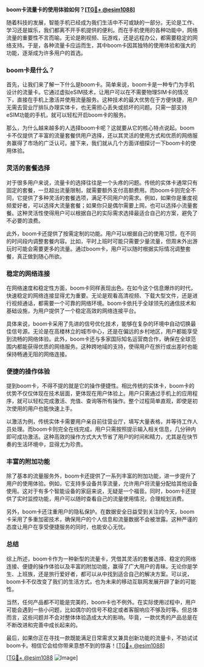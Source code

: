 **boom卡流量卡的使用体验如何？[[TG💪+ @esim1088](https://t.me/s/esim1088)]**

随着科技的发展，智能手机已经成为我们生活中不可或缺的一部分。无论是工作、学习还是娱乐，我们都离不开手机提供的便利。而在手机使用的各种功能中，网络流量的重要性不言而喻。无论是刷视频、玩游戏，还是远程办公，都需要稳定的网络支持。于是，各种流量卡应运而生，其中boom卡因其独特的使用体验和强大的功能，逐渐成为许多用户的首选。

### boom卡是什么？

首先，让我们来了解一下什么是boom卡。简单来说，boom卡是一种专门为手机设计的流量卡。它通过虚拟eSIM技术，让用户可以在不需要物理SIM卡的情况下，直接在手机上激活并使用流量服务。这种技术的最大优势在于方便快捷，用户无需去营业厅排队办理实体卡，也无需担心丢失或损坏的问题。只需一部支持eSIM功能的手机，就可以轻松开启boom卡的服务。

那么，为什么越来越多的人选择boom卡呢？这就要从它的核心特点说起。boom卡不仅提供了丰富的流量套餐供用户选择，还以其灵活的使用方式和优质的网络服务赢得了市场的广泛认可。接下来，我们就从几个方面详细探讨一下boom卡的使用体验。

### 灵活的套餐选择

对于很多用户来说，流量卡的选择往往是一个头疼的问题。传统的实体卡通常只有固定的套餐，一旦超出流量限制，就需要额外支付高额费用。而boom卡则完全不同，它提供了多种灵活的套餐选项，满足不同用户的需求。例如，如果你是重度视频爱好者，可以选择大流量套餐；如果你只是偶尔需要上网，也可以选择小流量套餐。这种灵活性使得用户可以根据自己的实际需求选择最适合自己的方案，避免了不必要的浪费。

此外，boom卡还提供了按需定制的功能。用户可以根据自己的使用习惯，在不同的时间段内调整套餐内容。比如，平时上班时可能只需要少量流量，但周末外出游玩时可能会需要更多的流量。通过boom卡，用户可以随时根据实际情况调整套餐，真正做到随心所欲。

### 稳定的网络连接

在网络速度和稳定性方面，boom卡同样表现出色。在如今这个信息爆炸的时代，快速稳定的网络连接显得尤为重要。无论是观看高清视频、下载大型文件，还是进行视频通话，都需要一个可靠的网络环境。boom卡依托于全球领先的通信技术和基础设施，为用户提供了一个稳定高效的网络连接平台。

具体来说，boom卡采用了先进的信号优化技术，能够在复杂的环境中自动切换最佳信号源。无论是在高楼林立的城市中心，还是在偏远的乡村地区，用户都能享受到流畅的网络体验。此外，boom卡还与多家国际知名运营商合作，确保在全球范围内都能获得优质的网络服务。这种跨地域的支持，使得用户在旅行或出差时也能保持畅通无阻的网络连接。

### 便捷的操作体验

提到boom卡，不得不提的就是它的操作便捷性。相比传统的实体卡，boom卡的优势不仅仅体现在技术层面，更体现在用户体验上。用户只需通过手机上的应用程序，就可以轻松完成激活、充值、查询等所有操作。整个过程简单直观，即使是初次使用的用户也能快速上手。

以激活为例，传统实体卡需要用户亲自前往营业厅，填写大量表格，并等待工作人员处理。而boom卡则完全在线完成，用户只需按照提示输入相关信息，几分钟内即可成功激活。这种高效的操作方式大大节省了用户的时间和精力，尤其是在快节奏的生活环境中，显得尤为珍贵。

### 丰富的附加功能

除了基本的流量服务外，boom卡还提供了一系列丰富的附加功能，进一步提升了用户的使用体验。例如，它支持多设备共享流量，允许用户将流量分配给其他设备使用。这对于有多个智能设备的家庭来说，无疑是一个福音。同时，boom卡还提供了实时监控功能，用户可以随时查看自己的流量使用情况，合理规划消费。

另外，boom卡还注重用户的隐私保护。在数据安全日益受到关注的今天，boom卡采用了多重加密技术，确保用户的个人信息和流量数据不会被泄露。这种严谨的态度让用户在享受便捷服务的同时，也能安心无忧。

### 总结

综上所述，boom卡作为一种新型的流量卡，凭借其灵活的套餐选择、稳定的网络连接、便捷的操作体验以及丰富的附加功能，赢得了广大用户的青睐。无论你是学生、上班族，还是旅行爱好者，都可以从中找到适合自己的解决方案。可以说，boom卡不仅改变了我们的生活方式，也为未来的移动互联网发展开辟了新的可能性。

当然，任何产品都不可能是完美的，boom卡也不例外。在实际使用过程中，用户可能会遇到一些小问题，比如偶尔的信号不稳定或者客服响应不够及时等。但总体而言，这些问题并不会对整体体验造成太大的影响。毕竟，一款优秀的产品总是在不断改进和完善中成长起来的。

最后，如果你正在寻找一款既能满足日常需求又兼具创新功能的流量卡，不妨试试boom卡。相信它会给你带来意想不到的惊喜！[[TG💪+ @esim1088](https://t.me/s/esim1088)] 

[[TG💪+ @esim1088](https://t.me/s/esim1088) ![Image](https://i.postimg.cc/4NQfJmqS/Snipaste-2025-05-13-00-14-12.png)]
